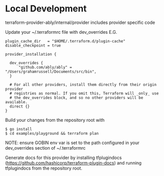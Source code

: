 # Local Development

terraform-provider-ably/internal/provider includes provider specific code

Update your ~/.terraformrc file with dev_overrides
E.G.
```
plugin_cache_dir   = "$HOME/.terraform.d/plugin-cache"
disable_checkpoint = true

provider_installation {

  dev_overrides {
      "github.com/ably/ably" = "/Users/grahamrussell/Documents/src/bin",
  }

  # For all other providers, install them directly from their origin provider
  # registries as normal. If you omit this, Terraform will _only_ use
  # the dev_overrides block, and so no other providers will be available.
  direct {}
}
```

Build your changes from the repository root with 
```
$ go install
$ cd examples/playground && terraform plan
```

NOTE: ensure GOBIN env var is set to the path configured in your dev_overrides section of ~/.terraformrc

Generate docs for this provider by installing tfplugindocs (https://github.com/hashicorp/terraform-plugin-docs) and running tfplugindocs from the repository root.
